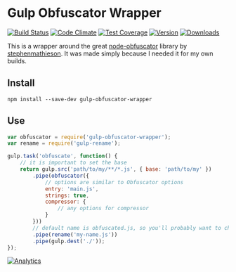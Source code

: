 # Gulp Obfuscator Wrapper

[![Build Status](https://travis-ci.org/catdad/gulp-obfuscator-wrapper.svg?branch=master)](https://travis-ci.org/catdad/gulp-obfuscator-wrapper)
[![Code Climate](https://codeclimate.com/github/catdad/gulp-obfuscator-wrapper/badges/gpa.svg)](https://codeclimate.com/github/catdad/gulp-obfuscator-wrapper)
[![Test Coverage](https://codeclimate.com/github/catdad/gulp-obfuscator-wrapper/badges/coverage.svg)](https://codeclimate.com/github/catdad/gulp-obfuscator-wrapper/coverage)
[![Version][9]][8] [![Downloads][7]][8]

[7]: https://img.shields.io/npm/dm/gulp-obfuscator-wrapper.svg
[8]: https://www.npmjs.com/package/gulp-obfuscator-wrapper
[9]: https://img.shields.io/npm/v/gulp-obfuscator-wrapper.svg

This is a wrapper around the great [node-obfuscator](https://github.com/stephenmathieson/node-obfuscator) library by [stephenmathieson](https://github.com/stephenmathieson). It was made simply because I needed it for my own builds.

## Install

    npm install --save-dev gulp-obfuscator-wrapper
    
## Use

```javascript
var obfuscator = require('gulp-obfuscator-wrapper');
var rename = require('gulp-rename');

gulp.task('obfuscate', function() {
    // it is important to set the base
    return gulp.src('path/to/my/**/*.js', { base: 'path/to/my' })
        .pipe(obfuscator({
            // options are similar to Obfuscator options
            entry: 'main.js',
            strings: true,
            compressor: {
                // any options for compressor
            }
        }))
        // default name is obfuscated.js, so you'll probably want to change it
        .pipe(rename('my-name.js'))
        .pipe(gulp.dest('./'));
});
```

[![Analytics](https://ga-beacon.appspot.com/UA-17159207-7/gulp-obfuscator-wrapper/readme?flat)](https://github.com/igrigorik/ga-beacon)
